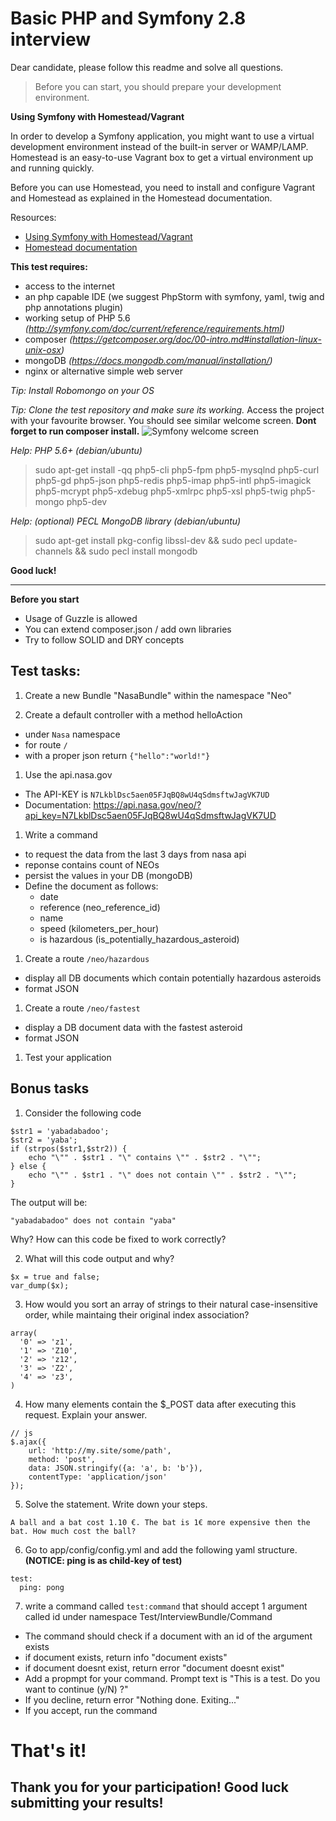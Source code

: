 # Basic PHP and Symfony 2.8 interview

Dear candidate, please follow this readme and solve all questions.

> Before you can start, you should prepare your development environment.

**Using Symfony with Homestead/Vagrant**

In order to develop a Symfony application, you might want to use a virtual development environment instead of the built-in server or WAMP/LAMP. Homestead is an easy-to-use Vagrant box to get a virtual environment up and running quickly.

Before you can use Homestead, you need to install and configure Vagrant and Homestead as explained in the Homestead documentation.

Resources:
- [Using Symfony with Homestead/Vagrant](http://symfony.com/doc/current/cookbook/workflow/homestead.html)
- [Homestead documentation](http://laravel.com/docs/homestead#installation-and-setup)


**This test requires:**
- access to the internet
- an php capable IDE (we suggest PhpStorm with symfony, yaml, twig and php annotations plugin)
- working setup of PHP 5.6 *(http://symfony.com/doc/current/reference/requirements.html)*
- composer *(https://getcomposer.org/doc/00-intro.md#installation-linux-unix-osx)*
- mongoDB *(https://docs.mongodb.com/manual/installation/)*
- nginx or alternative simple web server

*Tip: Install Robomongo on your OS*

*Tip: Clone the test repository and make sure its working.*
Access the project with your favourite browser. You should see similar welcome screen. **Dont forget to run composer install.**
![Symfony welcome screen](https://raw.githubusercontent.com/OskHa/php_interview_test/master/symfony_screenshot.png)

*Help: PHP 5.6+ (debian/ubuntu)*
> sudo apt-get install -qq php5-cli php5-fpm php5-mysqlnd php5-curl php5-gd php5-json php5-redis php5-imap php5-intl php5-imagick php5-mcrypt php5-xdebug php5-xmlrpc php5-xsl php5-twig php5-mongo php5-dev

*Help: (optional) PECL MongoDB library (debian/ubuntu)*
> sudo apt-get install pkg-config libssl-dev && sudo pecl update-channels && sudo pecl install mongodb

**Good luck!**


--------


**Before you start**
- Usage of Guzzle is allowed
- You can extend composer.json / add own libraries
- Try to follow SOLID and DRY concepts


## Test tasks:


1. Create a new Bundle "NasaBundle" within the namespace "Neo"

1. Create a default controller with a method helloAction 
  * under `Nasa` namespace
  * for route `/`
  * with a proper json return `{"hello":"world!"}`

1. Use the api.nasa.gov
  * The API-KEY is `N7LkblDsc5aen05FJqBQ8wU4qSdmsftwJagVK7UD`
  * Documentation: https://api.nasa.gov/neo/?api_key=N7LkblDsc5aen05FJqBQ8wU4qSdmsftwJagVK7UD
  
1. Write a command
  * to request the data from the last 3 days from nasa api
  * reponse contains count of NEOs
  * persist the values in your DB (mongoDB)
  * Define the document as follows:
    * date
    * reference (neo_reference_id)
    * name
    * speed (kilometers_per_hour)
    * is hazardous (is_potentially_hazardous_asteroid)

1. Create a route `/neo/hazardous`
  * display all DB documents which contain potentially hazardous asteroids
  * format JSON

1. Create a route `/neo/fastest`
  * display a DB document data with the fastest asteroid
  * format JSON
  
1. Test your application



## Bonus tasks

1. Consider the following code
  ```
  $str1 = 'yabadabadoo';
  $str2 = 'yaba';
  if (strpos($str1,$str2)) {
      echo "\"" . $str1 . "\" contains \"" . $str2 . "\"";
  } else {
      echo "\"" . $str1 . "\" does not contain \"" . $str2 . "\"";
  }
  ```
  
  The output will be:
  
  `"yabadabadoo" does not contain "yaba"`
  
  Why? How can this code be fixed to work correctly?

2. What will this code output and why?

  ```
  $x = true and false;
  var_dump($x);
  ```

3. How would you sort an array of strings to their natural case-insensitive order, while maintaing their original index association?

  ```
  array(
    '0' => 'z1',
    '1' => 'Z10',
    '2' => 'z12',
    '3' => 'Z2',
    '4' => 'z3',
  )
  ```
  
4. How many elements contain the $_POST data after executing this request. Explain your answer.
  
  ```
  // js
  $.ajax({
      url: 'http://my.site/some/path',
      method: 'post',
      data: JSON.stringify({a: 'a', b: 'b'}),
      contentType: 'application/json'
  });
  ```
  
5. Solve the statement. Write down your steps.
  
  ```
  A ball and a bat cost 1.10 €. The bat is 1€ more expensive then the bat. How much cost the ball?
  ```

6. Go to app/config/config.yml and add the following yaml structure. **(NOTICE: ping is as child-key of test)**
  ```
  test:
    ping: pong
  ```

7. write a command called `test:command` that should accept 1 argument called id under namespace Test/InterviewBundle/Command
  * The command should check if a document with an id of the argument exists
  * if document exists, return info "document exists"
  * if document doesnt exist, return error "document doesnt exist"
  * Add a propmpt for your command. Prompt text is "This is a test. Do you want to continue (y/N) ?"
  * If you decline, return error "Nothing done. Exiting..."
  * If you accept, run the command


# That's it!
## Thank you for your participation! Good luck submitting your results!
